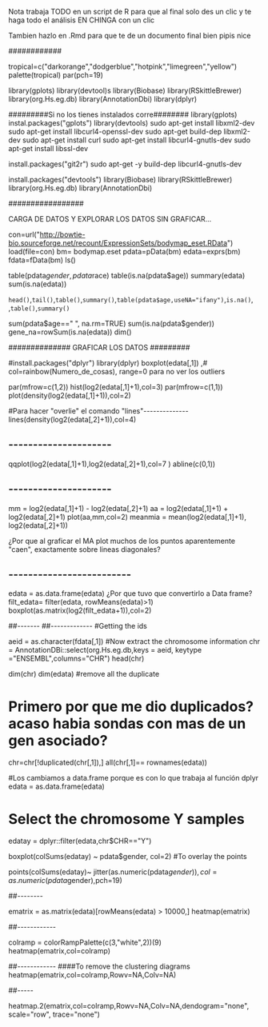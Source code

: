 Nota trabaja TODO en un script de R para que al final solo des un clic y te haga todo el análisis EN CHINGA con un clic

Tambien hazlo en .Rmd para que te de un documento final bien pipis nice

############


tropical=c("darkorange","dodgerblue","hotpink","limegreen","yellow")
palette(tropical)
par(pch=19)

library(gplots)
library(devtool)s
library(Biobase)
library(RSkittleBrewer)
library(org.Hs.eg.db)
library(AnnotationDbi)
library(dplyr)

#########Si no los tienes instalados corre########
library(gplots)
instal.packages("gplots")
library(devtools)
sudo apt-get install libxml2-dev
sudo apt-get install libcurl4-openssl-dev
sudo apt-get build-dep libxml2-dev
sudo apt-get install curl
sudo apt-get install libcurl4-gnutls-dev
sudo apt-get install libssl-dev

install.packages("git2r")
sudo apt-get -y build-dep libcurl4-gnutls-dev



install.packages("devtools")
library(Biobase)
library(RSkittleBrewer)
library(org.Hs.eg.db)
library(AnnotationDbi)



#################

CARGA DE DATOS Y EXPLORAR LOS DATOS SIN GRAFICAR...

con=url("http://bowtie-bio.sourceforge.net/recount/ExpressionSets/bodymap_eset.RData")
load(file=con)
bm= bodymap.eset
pdata=pData(bm)
edata=exprs(bm)
fdata=fData(bm)
ls()


table(pdata$gender, pdata$race)
table(is.na(pdata$age))
summary(edata)
sum(is.na(edata))

`head()`,`tail()`,`table()`,`summary()`,`table(pdata$age,useNA="ifany")`,`is.na()`, ,`table()`,`summary()`

sum(pdata$age==" ", na.rm=TRUE)
sum(is.na(pdata$gender))
gene_na=rowSum(is.na(edata))
dim()


############## GRAFICAR LOS DATOS #########

#install.packages("dplyr")
library(dplyr)
boxplot(edata[,1]) ,# col=rainbow(Numero_de_cosas), range=0 para no ver los outliers

par(mfrow=c(1,2))
hist(log2(edata[,1]+1),col=3)
par(mfrow=c(1,1))
plot(density(log2(edata[,1]+1)),col=2)

#Para hacer "overlie" el comando "lines"--------------
lines(density(log2(edata[,2]+1)),col=4)

## ---------------------

qqplot(log2(edata[,1]+1),log2(edata[,2]+1),col=7 )
abline(c(0,1))

## ---------------------

mm = log2(edata[,1]+1) - log2(edata[,2]+1)
aa = log2(edata[,1]+1) + log2(edata[,2]+1)
plot(aa,mm,col=2)
meanmia = mean(log2(edata[,1]+1), log2(edata[,2]+1))

¿Por que al graficar el MA plot muchos de los puntos aparentemente "caen", exactamente sobre lineas diagonales?

## -------------------------

edata = as.data.frame(edata)
¿Por que tuvo que convertirlo a Data frame?
filt_edata= filter(edata, rowMeans(edata)>1)
boxplot(as.matrix(log2(filt_edata+1)),col=2)


##-------
##-------------
#Getting the ids

aeid = as.character(fdata[,1])
#Now extract the chromosome information
chr = AnnotationDBi::select(org.Hs.eg.db,keys = aeid, keytype ="ENSEMBL",columns="CHR")
head(chr)


dim(chr)
dim(edata)
#remove all the duplicate
# Primero por que me dio duplicados? acaso habia sondas con mas de un gen asociado?

chr=chr[!duplicated(chr[,1]),]
all(chr[,1]== rownames(edata))


#Los cambiamos a data.frame porque es con lo que trabaja al función dplyr
edata = as.data.frame(edata)
# Select the chromosome Y samples 
edatay = dplyr::filter(edata,chr$CHR=="Y")

boxplot(colSums(edatay) ~ pdata$gender, col=2)
#To overlay the points

points(colSums(edatay)~ jitter(as.numeric(pdata$gender)),col=as.numeric(pdata$gender),pch=19)

##--------

ematrix = as.matrix(edata)[rowMeans(edata) > 10000,]
heatmap(ematrix)

##------------

colramp = colorRampPalette(c(3,"white",2))(9)
heatmap(ematrix,col=colramp)

##------------
####To remove the clustering diagrams
heatmap(ematrix,col=colramp,Rowv=NA,Colv=NA)

##-----

heatmap.2(ematrix,col=colramp,Rowv=NA,Colv=NA,dendogram="none", scale="row", trace="none")


